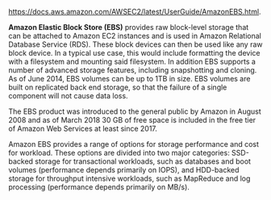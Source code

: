 https://docs.aws.amazon.com/AWSEC2/latest/UserGuide/AmazonEBS.html. 

__Amazon Elastic Block Store (EBS)__ provides raw block-level storage that can be attached to Amazon EC2 instances and is used in Amazon Relational Database Service (RDS). These block devices can then be used like any raw block device. In a typical use case, this would include formatting the device with a filesystem and mounting said filesystem. In addition EBS supports a number of advanced storage features, including snapshotting and cloning. As of June 2014, EBS volumes can be up to 1TB in size. EBS volumes are built on replicated back end storage, so that the failure of a single component will not cause data loss.

The EBS product was introduced to the general public by Amazon in August 2008 and as of March 2018 30 GB of free space is included in the free tier of Amazon Web Services at least since 2017.

Amazon EBS provides a range of options for storage performance and cost for workload. These options are divided into two major categories: SSD-backed storage for transactional workloads, such as databases and boot volumes (performance depends primarily on IOPS), and HDD-backed storage for throughput intensive workloads, such as MapReduce and log processing (performance depends primarily on MB/s). 

